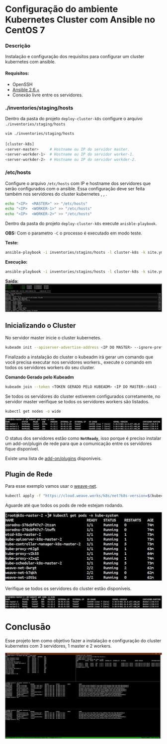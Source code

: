 # **Configuração do ambiente Kubernetes Cluster com Ansible no CentOS 7**

### **Descrição**

Instalação e configuração dos requisitos para configurar um cluster kubernetes
com ansible.

#### **Requisitos:**
 
 - OpenSSH
 - [Ansible 2.6.+](https://github.com/fabianoflorentino/ansible-install-centos)
 - Conexão livre entre os servidores.

### **./inventories/staging/hosts**

Dentro da pasta do projeto ```deploy-cluster-k8s``` configure o arquivo ```./inventories/staging/hosts```

```bash
vim ./inventories/staging/hosts

[cluster-k8s]
<server-master>     # Hostname ou IP do servidor master.
<server-workder-1>  # Hostname ou IP do servidor worker-1.
<server-workder-2>  # Hostname ou IP do servidor workder-2.
```

### **/etc/hosts**

Configure o arquivo ```/etc/hosts``` com IP e hostname dos servidores que serão configurados com o ansible.
Essa configuração deve ser feita também nos servidores do cluster kubernetes <MASTER>, <WORKER-1>, <WORKER-2>.

```bash
echo "<IP>  <MASTER>" >> "/etc/hosts"
echo "<IP>  <WORKER-1>" >> "/etc/hosts"
echo "<IP>  <WORKER-2>" >> "/etc/hosts" 
```

Dentro da pasta do projeto  ```deploy-cluster-k8s``` execute ```anisble-playbook```.

**OBS:** Com o parametro ```-C``` o processo é executado em modo teste.

**Teste:**
```bash
ansible-playbook -i inventories/stagins/hosts -l cluster-k8s -k site.yml -C
```

**Execução:**
```bash
ansible-playbook -i inventories/stagins/hosts -l cluster-k8s -k site.yml
```

**Saída:**
![](/docs/images/img1.jpg)


## **Inicializando o Cluster**

No servidor master inicie o cluster kubernetes.

 ```bash
 kubeadm init --apiserver-advertise-address <IP DO MASTER> --ignore-preflight-errors=all
 ```
Finalizado a instalação do cluster o kubeadm irá gerar um comando que você precisa executar nos servidores workers., execute o comando em todos os servidores workers do seu cluster.
 
 **Comando Gerado pelo Kubeadm**
 ```bash
 kubeadm join --token <TOKEN GERADO PELO KUBEADM> <IP DO MASTER>:6443 --discovery-token-ca-cert-hash sha256:<HASH GERADO PELO KUBEADM> --ignore-preflight-errors=all
 ```

Se todos os servidores do cluster estiverem configurados corretamente, no servidor master
verifique se todos os servidores workers são listados.

```bash
kubectl get nodes -o wide
```

![](/docs/images/img2.jpg)

O status dos servidores estão como **```NotReady```**, isso porque é preciso instalar um add-on/plugin de rede para que a comunicação entre os servidores fique disponível.

Existe uma lista de [add-on/plugins](https://kubernetes.io/docs/concepts/cluster-administration/addons/#networking-and-network-policy) disponíveis.

 ## **Plugin de Rede**

Para esse exemplo vamos usar o [weave-net](https://www.weave.works/docs/net/latest/kubernetes/kube-addon/).

```bash
kubectl apply -f "https://cloud.weave.works/k8s/net?k8s-version=$(kubectl version | base64 | tr -d '\n')"
```

Aguarde até que todos os pods de rede estejam rodando.

![](/docs/images/img3.jpg)

Verifique se todos os servidores do cluster estão disponíveis.

![](/docs/images/img4.jpg)


# **Conclusão**

Esse projeto tem como objetivo fazer a instalação e configuração do cluster kubernetes com 3 servidores,
1 master e 2 workers.

![](/docs/images/img5.jpg)
